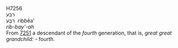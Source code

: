 <body>
  <p>H7256<br>  רבּע  <br> רִבֵַּע  ‎  ribbêa‛  <br><i>rib-bay‘-ah </i><br>From <a href="h7251.htm">7251</a>  a descendant of the <i>fourth</i> generation, that is, <i>great</i> <i>great</i> <i>grandchild: - </i>fourth.<br></p>
 </body>
